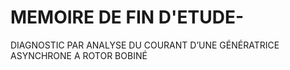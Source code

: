 # MEMOIRE DE FIN D'ETUDE-
DIAGNOSTIC PAR ANALYSE DU COURANT D’UNE GÉNÉRATRICE ASYNCHRONE A ROTOR BOBINÉ

